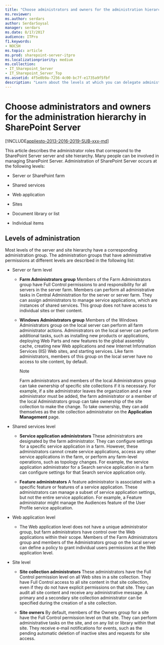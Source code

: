 ```yaml
---
title: "Choose administrators and owners for the administration hierarchy in SharePoint Server"
ms.reviewer: 
ms.author: serdars
author: SerdarSoysal
manager: serdars
ms.date: 8/17/2017
audience: ITPro
f1.keywords:
- NOCSH
ms.topic: article
ms.prod: sharepoint-server-itpro
ms.localizationpriority: medium
ms.collection:
- IT_Sharepoint_Server
- IT_Sharepoint_Server_Top
ms.assetid: 4f5e0b9a-7256-4c00-bc7f-e1735a9f5fbf
description: "Learn about the levels at which you can delegate administration of the SharePoint Server farm."
---
```


# Choose administrators and owners for the administration hierarchy in SharePoint Server

[!INCLUDE[appliesto-2013-2016-2019-SUB-xxx-md](../includes/appliesto-2013-2016-2019-SUB-xxx-md.md)]
  
This article describes the administrator roles that correspond to the SharePoint Server server and site hierarchy. Many people can be involved in managing SharePoint Server. Administration of SharePoint Server occurs at the following levels: 
  
- Server or SharePoint farm 
    
- Shared services
    
- Web application
    
- Sites
    
- Document library or list
    
- Individual items
    
## Levels of administration
<a name="section1"> </a>

Most levels of the server and site hierarchy have a corresponding administration group. The administration groups that have administrative permissions at different levels are described in the following list:
  
- Server or farm level
    
  - **Farm Administrators group** Members of the Farm Administrators group have Full Control permissions to and responsibility for all servers in the server farm. Members can perform all administrative tasks in Central Administration for the server or server farm. They can assign administrators to manage service applications, which are instances of shared services. This group does not have access to individual sites or their content. 
    
  - **Windows Administrators group** Members of the Windows Administrators group on the local server can perform all farm administrator actions. Administrators on the local server can perform additional tasks, such as installing new products or applications, deploying Web Parts and new features to the global assembly cache, creating new Web applications and new Internet Information Services (IIS) Web sites, and starting services. Like farm administrators, members of this group on the local server have no access to site content, by default. 
    
    > [!NOTE]
    > Farm administrators and members of the local Administrators group can take ownership of specific site collections if it is necessary. For example, if a site administrator leaves the organization and a new administrator must be added, the farm administrator or a member of the local Administrators group can take ownership of the site collection to make the change. To take ownership, they can add themselves as the site collection administrator on the **Application Management** page. 
  
- Shared services level
    
  - **Service application administrators** These administrators are designated by the farm administrator. They can configure settings for a specific service application in a farm. However, these administrators cannot create service applications, access any other service applications in the farm, or perform any farm-level operations, such as topology changes. For example, the service application administrator for a Search service application in a farm can configure settings for that Search service application only. 
    
  - **Feature administrators** A feature administrator is associated with a specific feature or features of a service application. These administrators can manage a subset of service application settings, but not the entire service application. For example, a Feature administrator might manage the Audiences feature of the User Profile service application. 
    
- Web application level
    
  - The Web application level does not have a unique administrator group, but farm administrators have control over the Web applications within their scope. Members of the Farm Administrators group and members of the Administrators group on the local server can define a policy to grant individual users permissions at the Web application level. 
    
- Site level
    
  - **Site collection administrators** These administrators have the Full Control permission level on all Web sites in a site collection. They have Full Control access to all site content in that site collection, even if they do not have explicit permissions on that site. They can audit all site content and receive any administrative message. A primary and a secondary site collection administrator can be specified during the creation of a site collection. 
    
  - **Site owners** By default, members of the Owners group for a site have the Full Control permission level on that site. They can perform administrative tasks on the site, and on any list or library within that site. They receive e-mail notifications for events, such as the pending automatic deletion of inactive sites and requests for site access. 
    

